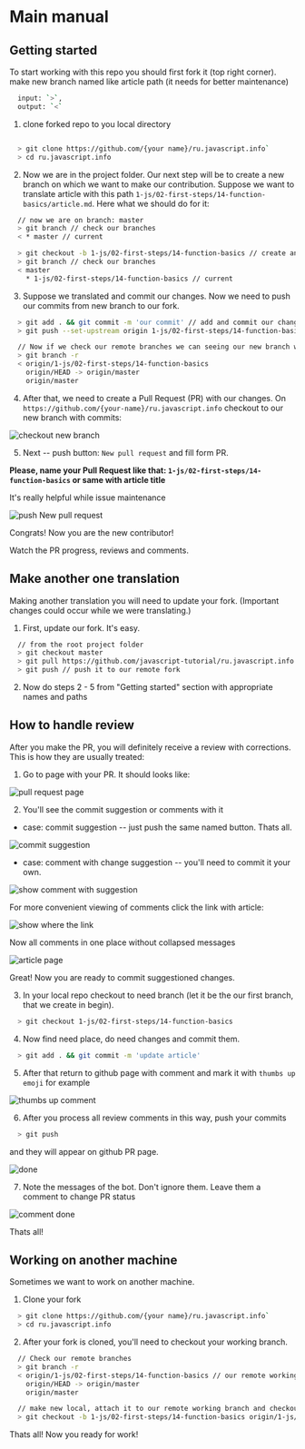 # Main manual

## Getting started

To start working with this repo you should first fork it (top right corner). make new branch named like article path (it needs for better maintenance)

```sh  
  input: `>`,
  output: `<`
```

1. clone forked repo to you local directory

```sh

  > git clone https://github.com/{your name}/ru.javascript.info`
  > cd ru.javascript.info
```

2. Now we are in the project folder. Our next step will be to create a new branch on which we want to make our contribution. Suppose we want to translate article with this path `1-js/02-first-steps/14-function-basics/article.md`. Here what we should do for it:

```sh
  // now we are on branch: master
  > git branch // check our branches
  < * master // current

  > git checkout -b 1-js/02-first-steps/14-function-basics // create and checkout on new branch
  > git branch // check our branches
  < master
    * 1-js/02-first-steps/14-function-basics // current
```

3. Suppose we translated and commit our changes. Now we need to push our commits from new branch to our fork.

```sh
  > git add . && git commit -m 'our commit' // add and commit our changes
  > git push --set-upstream origin 1-js/02-first-steps/14-function-basics // push our commits on new branch on remote fork

  // Now if we check our remote branches we can seeing our new branch with commits
  > git branch -r
  < origin/1-js/02-first-steps/14-function-basics
    origin/HEAD -> origin/master
    origin/master
```

4. After that, we need to create a Pull Request (PR) with our changes. On `https://github.com/{your-name}/ru.javascript.info` checkout to our new branch with commits:

![checkout new branch](./img/main.manual/select-branch.png)

5. Next -- push button: `New pull request` and fill form PR.

**Please, name your Pull Request like that: `1-js/02-first-steps/14-function-basics` or same with article title**

It's really helpful while issue maintenance

![push New pull request](./img/main.manual/push-new-pr.png)

Congrats! Now you are the new contributor!

Watch the PR progress, reviews and comments.

## Make another one translation

Making another translation you will need to update your fork. (Important changes could occur while we were translating.)

1. First, update our fork. It's easy.

```sh
  // from the root project folder
  > git checkout master
  > git pull https://github.com/javascript-tutorial/ru.javascript.info // pull last changes from original repo to our local
  > git push // push it to our remote fork
```

2. Now do steps 2 - 5 from "Getting started" section with appropriate names and paths

## How to handle review

After you make the PR, you will definitely receive a review with corrections. This is how they are usually treated:

1. Go to page with your PR. It should looks like:

![pull request page](./img/main.manual/pr-page.png)

2. You'll see the commit suggestion or comments with it

  - case: commit suggestion -- just push the same named button. Thats all.

![commit suggestion](./img/main.manual/review-commit.png)

  - case: comment with change suggestion -- you'll need to commit it your own.

![show comment with suggestion](./img/main.manual/review-comment.png)

For more convenient viewing of comments click the link with article:

![show where the link](./img/main.manual/review-comment-link.png)

Now all comments in one place without collapsed messages

![article page](./img/main.manual/review-page.png)

Great! Now you are ready to commit suggestioned changes.

3. In your local repo checkout to need branch (let it be the our first branch, that we create in begin).

```sh
  > git checkout 1-js/02-first-steps/14-function-basics
```

4. Now find need place, do need changes and commit them.

```sh
  > git add . && git commit -m 'update article'
```

5. After that return to github page with comment and mark it with `thumbs up emoji` for example

![thumbs up comment](./img/main.manual/review-thumbs-up.png)

6. After you process all review comments in this way, push your commits

```sh
  > git push
```

and they will appear on github PR page.

![done](./img/main.manual/review-done.png)

7. Note the messages of the bot. Don't ignore them. Leave them a comment to change PR status

![comment done](./img/main.manual/review-done-comment.png)

Thats all!

## Working on another machine

Sometimes we want to work on another machine.

1. Clone your fork

```sh
  > git clone https://github.com/{your name}/ru.javascript.info`
  > cd ru.javascript.info
```

2. After your fork is cloned, you'll need to checkout your working branch.

```sh
  // Check our remote branches
  > git branch -r
  < origin/1-js/02-first-steps/14-function-basics // our remote working branch
    origin/HEAD -> origin/master
    origin/master

  // make new local, attach it to our remote working branch and checkout on it
  > git checkout -b 1-js/02-first-steps/14-function-basics origin/1-js/02-first-steps/14-function-basics
```

Thats all! Now you ready for work!

